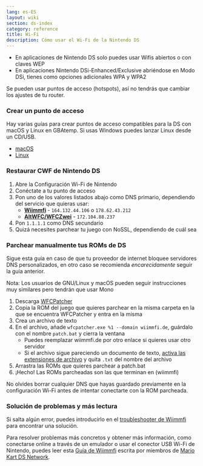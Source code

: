 ```yaml
---
lang: es-ES
layout: wiki
section: ds-index
category: reference
title: Wi-Fi
description: Cómo usar el Wi-Fi de la Nintendo DS
---
```


- En aplicaciones de Nintendo DS solo puedes usar Wifis abiertos o con claves WEP
- En aplicaciones Nintendo DSi-Enhanced/Exclusive abriéndose en Modo DSi, tienes como opciones adicionales WPA y WPA2

Se pueden usar puntos de acceso (hotspots), así no tendrás que cambiar los ajustes de tu router.

### Crear un punto de acceso
Hay varias guías para crear puntos de acceso compatibles para la DS con macOS y Linux en GBAtemp. Si usas Windows puedes lanzar Linux desde un CD/USB.
- [macOS](https://gbatemp.net/threads/571658)
- [Linux](https://gbatemp.net/threads/543283)

### Restaurar CWF de Nintendo DS
1. Abre la Configuración Wi-Fi de Nintendo
1. Conéctate a tu punto de acceso
1. Pon uno de los valores listados abajo como DNS primario, dependiendo del servicio que quieras usar:
   - **[Wiimmfi](https://wiimmfi.de)** - `164.132.44.106` o `178.62.43.212`
   - **[AltWFC/WFCZwei](https://save-nintendo-wifi.com/)** - `172.104.88.237`
1. Pon `1.1.1.1` como DNS secundario
1. Quizá necesites parchear tu juego con NoSSL, dependiendo de cuál sea

### Parchear manualmente tus ROMs de DS
Sigue esta guía en caso de que tu proveedor de internet bloquee servidores DNS personalizados, en otro caso se recomienda *encarecidamente* seguir la guía anterior.

Nota: Los usuarios de GNU/Linux y macOS pueden seguir instrucciones muy similares pero tendrán que usar Mono

1. Descarga [WFCPatcher](https://github.com/AdmiralCurtiss/WfcPatcher/releases)
1. Copia la ROM del juego que quieres parchear en la misma carpeta en la que se encuentra WFCPatcher y entra en la misma
1. Crea un archivo de texto
1. En el archivo, añade `wfcpatcher.exe %1 --domain wiimmfi.de`, guárdalo con el nombre `patch.bat` y cierra la ventana
   - Puedes reemplazar wiimmfi.de por otro enlace si quieres usar otro servidor
   - Si el archivo sigue pareciendo un documento de texto, [activa las extensiones de archivo](https://dsi.cfw.guide/file-extensions-%28windows%29) y quita `.txt` del nombre del archivo
1. Arrastra las ROMs que quieres parchear a patch.bat
1. ¡Hecho! Las ROMs parcheadas son las que terminan en (wiimmfi)

No olvides borrar cualquier DNS que hayas guardado previamente en la configuración Wi-Fi antes de intentar conectarte con la ROM parcheada.

### Solución de problemas y más lectura
Si salta algún error, puedes introducirlo en el [troubleshooter de Wiimmfi](https://wiimmfi.de/error) para encontrar una solución.

Para resolver problemas más concretos y obtener más información, como conectarse online a través de un emulador o usar el conector USB Wi-Fi de Nintendo, puedes leer esta [Guía de Wiimmfi](https://docs.google.com/document/d/1f3PChwQig40UaiPXlh-Gi5CggGiBPzyrpiecLZlT8ZE/edit?usp=sharing) escrita por miembros de [Mario Kart DS Network](https://discord.gg/pa9bea6).
